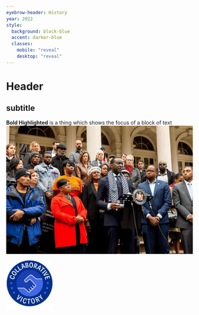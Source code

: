 ```yaml
---
eyebrow-header: History
year: 2022
style:
  background: block-blue
  accent: darker-blue
  classes:
    mobile: "reveal"
    desktop: "reveal"
---
```

# Header
## subtitle
**Bold Highlighted** is a thing which shows the focus of a block of text
![Image alt text](/assets/images/top-1.jpg)

![Collaborative Victory](/assets/images/seal.jpg)